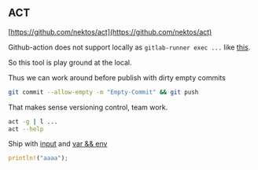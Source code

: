 ## ACT

[https://github.com/nektos/act](https://github.com/nektos/act)

Github-action does not support locally as `gitlab-runner exec ...` like [this](https://gitlab.com/gitlab-org/gitlab-runner).

So this tool is play ground at the local. 

Thus we can work around before publish with dirty empty commits 

```bash
git commit --allow-empty -m "Empty-Commit" && git push
```
That makes sense versioning control, team work.

```bash
act -g | l ...
act --help
```
Ship with [input](https://github.com/nektos/act#flags) and [var && env](https://github.com/nektos/act/issues/279)

```rust
println!("aaaa");
```